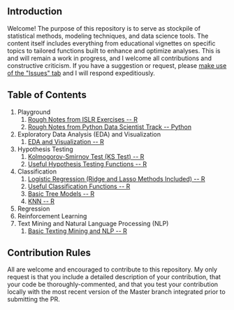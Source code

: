 ## Introduction

Welcome! The purpose of this repository is to serve as stockpile of statistical methods, modeling techniques, and data science tools. The content itself includes everything from educational vignettes on specific topics to tailored functions built to enhance and optimize analyses. This is and will remain a work in progress, and I welcome all contributions and constructive criticism. If you have a suggestion or request, please [make use of the "Issues" tab](https://github.com/pmaji/data-science-toolkit/issues) and I will respond expeditiously. 

## Table of Contents

1. Playground
    1. [Rough Notes from ISLR Exercises -- R](https://github.com/pmaji/data-science-toolkit/blob/master/playground/r_basic_data_science.md)
    2. [Rough Notes from Python Data Scientist Track -- Python](https://github.com/pmaji/data-science-toolkit/blob/master/playground/python_basic_data_science.ipynb)
2. Exploratory Data Analysis (EDA) and Visualization
    1. [EDA and Visualization -- R](https://github.com/pmaji/stats-and-modeling/blob/master/eda-and-visualization/eda_and_visualization.md)
3. Hypothesis Testing
    1. [Kolmogorov-Smirnov Test (KS Test) -- R](https://github.com/pmaji/stats-and-modeling/blob/master/hypothesis-tests/ks_test.md)
    2. [Useful Hypothesis Testing Functions -- R](https://github.com/pmaji/stats-and-modeling/blob/master/hypothesis-tests/useful_hyp_test_functions.R)
4. Classification
    1. [Logistic Regression (Ridge and Lasso Methods Included) -- R](https://github.com/pmaji/stats-and-modeling/blob/master/classification/logit/logistic_regression.md)
    2. [Useful Classification Functions -- R](https://github.com/pmaji/stats-and-modeling/blob/master/classification/useful_classification_functions.R)
    3. [Basic Tree Models -- R](https://github.com/pmaji/stats-and-modeling/blob/master/classification/tree-methods/tree_methods.md)
    4. [KNN -- R](https://github.com/pmaji/data-science-toolkit/tree/master/classification/knn)
5. Regression
6. Reinforcement Learning 
7. Text Mining and Natural Language Processing (NLP)
    1. [Basic Texting Mining and NLP -- R](https://github.com/pmaji/data-science-toolkit/blob/master/text-mining-and-nlp/nlp_and_text_mining.md)

## Contribution Rules

All are welcome and encouraged to contribute to this repository. My only request is that you include a detailed description of your contribution, that your code be thoroughly-commented, and that you test your contribution locally with the most recent version of the Master branch integrated prior to submitting the PR.

